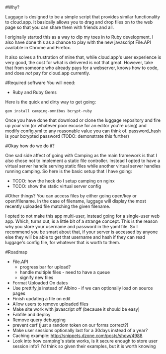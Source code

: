 #Why?

Luggage is designed to be a simple script that provides similar
functionality to cloud.app. It basically allows you to drag and drop
files on to the web page so that you can share them with friends and
all. 

I originally started this as a way to dip my toes in to Ruby
development. I also have done this as a chance to play with the new
javascript File.API available in Chrome and Firefox. 

It also solves a frustration of mine that, while cloud.app's user
experience is very good, the cost for what is delivered is not that
great. However, take that from someone who already pays for a webserver,
knows how to code, and does *not* pay for cloud.app currently. 

#Required software
You will need:
* Ruby and Ruby Gems

Here is the quick and dirty way to get going:

`gem install camping-omnibus bcrypt-ruby`

Once you have done that download or clone the luggage repository and
fire up your vim (or whatever poor excuse for an editor you're using)
and modify config.yml to any reasonable value you can think of.
password\_hash is your bcrypted password (TODO: demonstrate this further)


#Okay how do we do it?

One sad side affect of going with Camping as the main framework is that
I also chose not to implement a static file controller. Instead I opted
to have a virtual server handle serving static files while another
virtual server handles running camping. So here is the basic setup that
I have going:

* TODO: how the heck do I setup camping on nginx
* TODO: show the static virtual server config

#Other things?
You can access files by either going open/key or open/filename. In the
case of filename, luggage will display the most recently uploaded file
matching the given filename.

I opted to not make this app multi-user, instead going for a single-user
web app. Which, turns out, is a little bit of a strange concept. This is
the reason why you store your username and password in the yaml file. So
I recommend you be smart about that, if your server is accessed by
anyone else they will be able to get that username and hash if they can
read luggage's config file, for whatever that is worth to them. 

#Roadmap
* File.API
  - progress bar for upload?
  - handle multiple files - need to have a queue
  - signify new files
* Format Uploaded On dates
* Use prettify.js instead of Albino - if we can optionally load on
  source pages
* Finish updating a file on edit
* Allow users to remove uploaded files
* Make site work with javascript off (because it should be easy)
* Fabfile and deploy
* Remove query debugging
* prevent csrf (just a random token on our forms correct?)
* Make user sessions optionally last for a 30days instead of a year?
* Caching example: http://snippets.dzone.com/posts/show/4988
* Look into how camping's state works, is it secure enough to store
  user session info? I'd think so given their examples, but it is worth
  knowing
